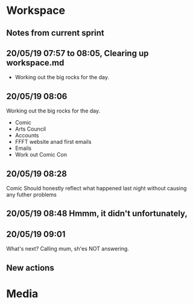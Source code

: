 # Workspace 
##  Notes from current sprint 



## 20/05/19 07:57 to 08:05, Clearing up workspace.md 
* Working out the big rocks for the day. 

## 20/05/19 08:06 
Working out the big rocks for the day. 
* Comic 
* Arts Council 
* Accounts 
* FFFT website anad first emails 
* Emails 
* Work out Comic Con 


## 20/05/19 08:28 
Comic Should honestly reflect what happened last night without causing any futher problems 

## 20/05/19 08:48 Hmmm, it didn't unfortunately,

## 20/05/19 09:01 
What's next? Calling mum, sh'es NOT answering. 



















##  New actions 

# Media 
